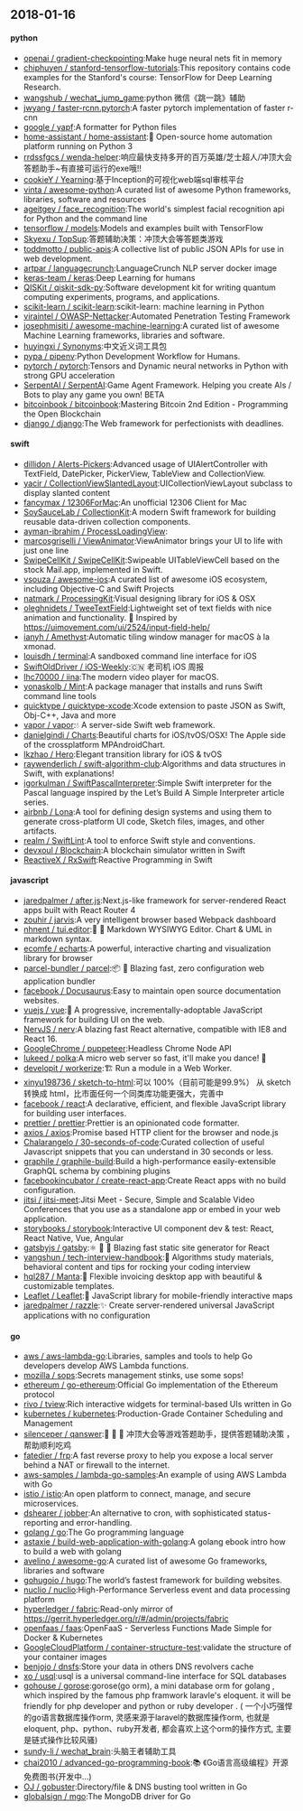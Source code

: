 ## 2018-01-16

#### python
* [openai / gradient-checkpointing](https://github.com/openai/gradient-checkpointing):Make huge neural nets fit in memory
* [chiphuyen / stanford-tensorflow-tutorials](https://github.com/chiphuyen/stanford-tensorflow-tutorials):This repository contains code examples for the Stanford's course: TensorFlow for Deep Learning Research.
* [wangshub / wechat_jump_game](https://github.com/wangshub/wechat_jump_game):python 微信《跳一跳》辅助
* [jwyang / faster-rcnn.pytorch](https://github.com/jwyang/faster-rcnn.pytorch):A faster pytorch implementation of faster r-cnn
* [google / yapf](https://github.com/google/yapf):A formatter for Python files
* [home-assistant / home-assistant](https://github.com/home-assistant/home-assistant):🏡 Open-source home automation platform running on Python 3
* [rrdssfgcs / wenda-helper](https://github.com/rrdssfgcs/wenda-helper):响应最快支持多开的百万英雄/芝士超人/冲顶大会答题助手~有直接可运行的exe哦!!
* [cookieY / Yearning](https://github.com/cookieY/Yearning):基于Inception的可视化web端sql审核平台
* [vinta / awesome-python](https://github.com/vinta/awesome-python):A curated list of awesome Python frameworks, libraries, software and resources
* [ageitgey / face_recognition](https://github.com/ageitgey/face_recognition):The world's simplest facial recognition api for Python and the command line
* [tensorflow / models](https://github.com/tensorflow/models):Models and examples built with TensorFlow
* [Skyexu / TopSup](https://github.com/Skyexu/TopSup):答题辅助决策：冲顶大会等答题类游戏
* [toddmotto / public-apis](https://github.com/toddmotto/public-apis):A collective list of public JSON APIs for use in web development.
* [artpar / languagecrunch](https://github.com/artpar/languagecrunch):LanguageCrunch NLP server docker image
* [keras-team / keras](https://github.com/keras-team/keras):Deep Learning for humans
* [QISKit / qiskit-sdk-py](https://github.com/QISKit/qiskit-sdk-py):Software development kit for writing quantum computing experiments, programs, and applications.
* [scikit-learn / scikit-learn](https://github.com/scikit-learn/scikit-learn):scikit-learn: machine learning in Python
* [viraintel / OWASP-Nettacker](https://github.com/viraintel/OWASP-Nettacker):Automated Penetration Testing Framework
* [josephmisiti / awesome-machine-learning](https://github.com/josephmisiti/awesome-machine-learning):A curated list of awesome Machine Learning frameworks, libraries and software.
* [huyingxi / Synonyms](https://github.com/huyingxi/Synonyms):中文近义词工具包
* [pypa / pipenv](https://github.com/pypa/pipenv):Python Development Workflow for Humans.
* [pytorch / pytorch](https://github.com/pytorch/pytorch):Tensors and Dynamic neural networks in Python with strong GPU acceleration
* [SerpentAI / SerpentAI](https://github.com/SerpentAI/SerpentAI):Game Agent Framework. Helping you create AIs / Bots to play any game you own! BETA
* [bitcoinbook / bitcoinbook](https://github.com/bitcoinbook/bitcoinbook):Mastering Bitcoin 2nd Edition - Programming the Open Blockchain
* [django / django](https://github.com/django/django):The Web framework for perfectionists with deadlines.

#### swift
* [dillidon / Alerts-Pickers](https://github.com/dillidon/Alerts-Pickers):Advanced usage of UIAlertController with TextField, DatePicker, PickerView, TableView and CollectionView.
* [yacir / CollectionViewSlantedLayout](https://github.com/yacir/CollectionViewSlantedLayout):UICollectionViewLayout subclass to display slanted content
* [fancymax / 12306ForMac](https://github.com/fancymax/12306ForMac):An unofficial 12306 Client for Mac
* [SoySauceLab / CollectionKit](https://github.com/SoySauceLab/CollectionKit):A modern Swift framework for building reusable data-driven collection components.
* [ayman-ibrahim / ProcessLoadingView](https://github.com/ayman-ibrahim/ProcessLoadingView):
* [marcosgriselli / ViewAnimator](https://github.com/marcosgriselli/ViewAnimator):ViewAnimator brings your UI to life with just one line
* [SwipeCellKit / SwipeCellKit](https://github.com/SwipeCellKit/SwipeCellKit):Swipeable UITableViewCell based on the stock Mail.app, implemented in Swift.
* [vsouza / awesome-ios](https://github.com/vsouza/awesome-ios):A curated list of awesome iOS ecosystem, including Objective-C and Swift Projects
* [natmark / ProcessingKit](https://github.com/natmark/ProcessingKit):Visual designing library for iOS & OSX
* [oleghnidets / TweeTextField](https://github.com/oleghnidets/TweeTextField):Lightweight set of text fields with nice animation and functionality. 🚀 Inspired by https://uimovement.com/ui/2524/input-field-help/
* [ianyh / Amethyst](https://github.com/ianyh/Amethyst):Automatic tiling window manager for macOS à la xmonad.
* [louisdh / terminal](https://github.com/louisdh/terminal):A sandboxed command line interface for iOS
* [SwiftOldDriver / iOS-Weekly](https://github.com/SwiftOldDriver/iOS-Weekly):🇨🇳 老司机 iOS 周报
* [lhc70000 / iina](https://github.com/lhc70000/iina):The modern video player for macOS.
* [yonaskolb / Mint](https://github.com/yonaskolb/Mint):A package manager that installs and runs Swift command line tools
* [quicktype / quicktype-xcode](https://github.com/quicktype/quicktype-xcode):Xcode extension to paste JSON as Swift, Obj-C++, Java and more
* [vapor / vapor](https://github.com/vapor/vapor):💧 A server-side Swift web framework.
* [danielgindi / Charts](https://github.com/danielgindi/Charts):Beautiful charts for iOS/tvOS/OSX! The Apple side of the crossplatform MPAndroidChart.
* [lkzhao / Hero](https://github.com/lkzhao/Hero):Elegant transition library for iOS & tvOS
* [raywenderlich / swift-algorithm-club](https://github.com/raywenderlich/swift-algorithm-club):Algorithms and data structures in Swift, with explanations!
* [igorkulman / SwiftPascalInterpreter](https://github.com/igorkulman/SwiftPascalInterpreter):Simple Swift interpreter for the Pascal language inspired by the Let’s Build A Simple Interpreter article series.
* [airbnb / Lona](https://github.com/airbnb/Lona):A tool for defining design systems and using them to generate cross-platform UI code, Sketch files, images, and other artifacts.
* [realm / SwiftLint](https://github.com/realm/SwiftLint):A tool to enforce Swift style and conventions.
* [devxoul / Blockchain](https://github.com/devxoul/Blockchain):A blockchain simulator written in Swift
* [ReactiveX / RxSwift](https://github.com/ReactiveX/RxSwift):Reactive Programming in Swift

#### javascript
* [jaredpalmer / after.js](https://github.com/jaredpalmer/after.js):Next.js-like framework for server-rendered React apps built with React Router 4
* [zouhir / jarvis](https://github.com/zouhir/jarvis):A very intelligent browser based Webpack dashboard
* [nhnent / tui.editor](https://github.com/nhnent/tui.editor):🍞 📝 Markdown WYSIWYG Editor. Chart & UML in markdown syntax.
* [ecomfe / echarts](https://github.com/ecomfe/echarts):A powerful, interactive charting and visualization library for browser
* [parcel-bundler / parcel](https://github.com/parcel-bundler/parcel):📦 🚀 Blazing fast, zero configuration web application bundler
* [facebook / Docusaurus](https://github.com/facebook/Docusaurus):Easy to maintain open source documentation websites.
* [vuejs / vue](https://github.com/vuejs/vue):🖖 A progressive, incrementally-adoptable JavaScript framework for building UI on the web.
* [NervJS / nerv](https://github.com/NervJS/nerv):A blazing fast React alternative, compatible with IE8 and React 16.
* [GoogleChrome / puppeteer](https://github.com/GoogleChrome/puppeteer):Headless Chrome Node API
* [lukeed / polka](https://github.com/lukeed/polka):A micro web server so fast, it'll make you dance! 👯
* [developit / workerize](https://github.com/developit/workerize):🏗️ Run a module in a Web Worker.
* [xinyu198736 / sketch-to-html](https://github.com/xinyu198736/sketch-to-html):可以 100%（目前可能是99.9%） 从 sketch 转换成 html，比市面任何一个同类库功能更强大，完善中
* [facebook / react](https://github.com/facebook/react):A declarative, efficient, and flexible JavaScript library for building user interfaces.
* [prettier / prettier](https://github.com/prettier/prettier):Prettier is an opinionated code formatter.
* [axios / axios](https://github.com/axios/axios):Promise based HTTP client for the browser and node.js
* [Chalarangelo / 30-seconds-of-code](https://github.com/Chalarangelo/30-seconds-of-code):Curated collection of useful Javascript snippets that you can understand in 30 seconds or less.
* [graphile / graphile-build](https://github.com/graphile/graphile-build):Build a high-performance easily-extensible GraphQL schema by combining plugins
* [facebookincubator / create-react-app](https://github.com/facebookincubator/create-react-app):Create React apps with no build configuration.
* [jitsi / jitsi-meet](https://github.com/jitsi/jitsi-meet):Jitsi Meet - Secure, Simple and Scalable Video Conferences that you use as a standalone app or embed in your web application.
* [storybooks / storybook](https://github.com/storybooks/storybook):Interactive UI component dev & test: React, React Native, Vue, Angular
* [gatsbyjs / gatsby](https://github.com/gatsbyjs/gatsby):⚛️ 📄 🚀 Blazing fast static site generator for React
* [yangshun / tech-interview-handbook](https://github.com/yangshun/tech-interview-handbook):💯 Algorithms study materials, behavioral content and tips for rocking your coding interview
* [hql287 / Manta](https://github.com/hql287/Manta):🎉 Flexible invoicing desktop app with beautiful & customizable templates.
* [Leaflet / Leaflet](https://github.com/Leaflet/Leaflet):🍃 JavaScript library for mobile-friendly interactive maps
* [jaredpalmer / razzle](https://github.com/jaredpalmer/razzle):✨ Create server-rendered universal JavaScript applications with no configuration

#### go
* [aws / aws-lambda-go](https://github.com/aws/aws-lambda-go):Libraries, samples and tools to help Go developers develop AWS Lambda functions.
* [mozilla / sops](https://github.com/mozilla/sops):Secrets management stinks, use some sops!
* [ethereum / go-ethereum](https://github.com/ethereum/go-ethereum):Official Go implementation of the Ethereum protocol
* [rivo / tview](https://github.com/rivo/tview):Rich interactive widgets for terminal-based UIs written in Go
* [kubernetes / kubernetes](https://github.com/kubernetes/kubernetes):Production-Grade Container Scheduling and Management
* [silenceper / qanswer](https://github.com/silenceper/qanswer):🥇 🥇 🥇 冲顶大会等游戏答题助手，提供答题辅助决策 ，帮助顺利吃鸡
* [fatedier / frp](https://github.com/fatedier/frp):A fast reverse proxy to help you expose a local server behind a NAT or firewall to the internet.
* [aws-samples / lambda-go-samples](https://github.com/aws-samples/lambda-go-samples):An example of using AWS Lambda with Go
* [istio / istio](https://github.com/istio/istio):An open platform to connect, manage, and secure microservices.
* [dshearer / jobber](https://github.com/dshearer/jobber):An alternative to cron, with sophisticated status-reporting and error-handling.
* [golang / go](https://github.com/golang/go):The Go programming language
* [astaxie / build-web-application-with-golang](https://github.com/astaxie/build-web-application-with-golang):A golang ebook intro how to build a web with golang
* [avelino / awesome-go](https://github.com/avelino/awesome-go):A curated list of awesome Go frameworks, libraries and software
* [gohugoio / hugo](https://github.com/gohugoio/hugo):The world’s fastest framework for building websites.
* [nuclio / nuclio](https://github.com/nuclio/nuclio):High-Performance Serverless event and data processing platform
* [hyperledger / fabric](https://github.com/hyperledger/fabric):Read-only mirror of https://gerrit.hyperledger.org/r/#/admin/projects/fabric
* [openfaas / faas](https://github.com/openfaas/faas):OpenFaaS - Serverless Functions Made Simple for Docker & Kubernetes
* [GoogleCloudPlatform / container-structure-test](https://github.com/GoogleCloudPlatform/container-structure-test):validate the structure of your container images
* [benjojo / dnsfs](https://github.com/benjojo/dnsfs):Store your data in others DNS revolvers cache
* [xo / usql](https://github.com/xo/usql):usql is a universal command-line interface for SQL databases
* [gohouse / gorose](https://github.com/gohouse/gorose):gorose(go orm), a mini database orm for golang , which inspired by the famous php framwork laravle's eloquent. it will be friendly for php developer and python or ruby developer . ( 一个小巧强悍的go语言数据库操作orm, 灵感来源于laravel的数据库操作orm, 也就是eloquent, php、python、ruby开发者, 都会喜欢上这个orm的操作方式, 主要是链式操作比较风骚)
* [sundy-li / wechat_brain](https://github.com/sundy-li/wechat_brain):头脑王者辅助工具
* [chai2010 / advanced-go-programming-book](https://github.com/chai2010/advanced-go-programming-book):📚 《Go语言高级编程》开源免费图书(开发中...)
* [OJ / gobuster](https://github.com/OJ/gobuster):Directory/file & DNS busting tool written in Go
* [globalsign / mgo](https://github.com/globalsign/mgo):The MongoDB driver for Go
